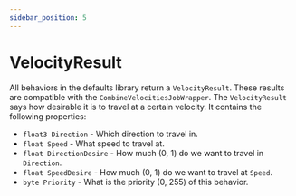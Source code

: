 ```yaml
---
sidebar_position: 5
---
```


# VelocityResult

All behaviors in the defaults library return a `VelocityResult`. These results are compatible with the `CombineVelocitiesJobWrapper`. The `VelocityResult` says how desirable it is to travel at a certain velocity. It contains the following properties:

- `float3 Direction` - Which direction to travel in.
- `float Speed` - What speed to travel at.
- `float DirectionDesire` - How much (0, 1) do we want to travel in `Direction`.
- `float SpeedDesire` - How much (0, 1) do we want to travel at `Speed`.
- `byte Priority` - What is the priority (0, 255) of this behavior.